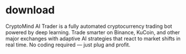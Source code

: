 # download
CryptoMind AI Trader is a fully automated cryptocurrency trading bot powered by deep learning. Trade smarter on Binance, KuCoin, and other major exchanges with adaptive AI strategies that react to market shifts in real time. No coding required — just plug and profit.
